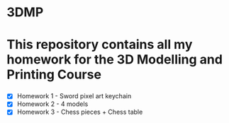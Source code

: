 # 3DMP

# This repository contains all my homework for the 3D Modelling and Printing Course

###

  - [x] Homework 1 - Sword pixel art keychain
  - [x] Homework 2 - 4 models
  - [x] Homework 3 - Chess pieces + Chess table
